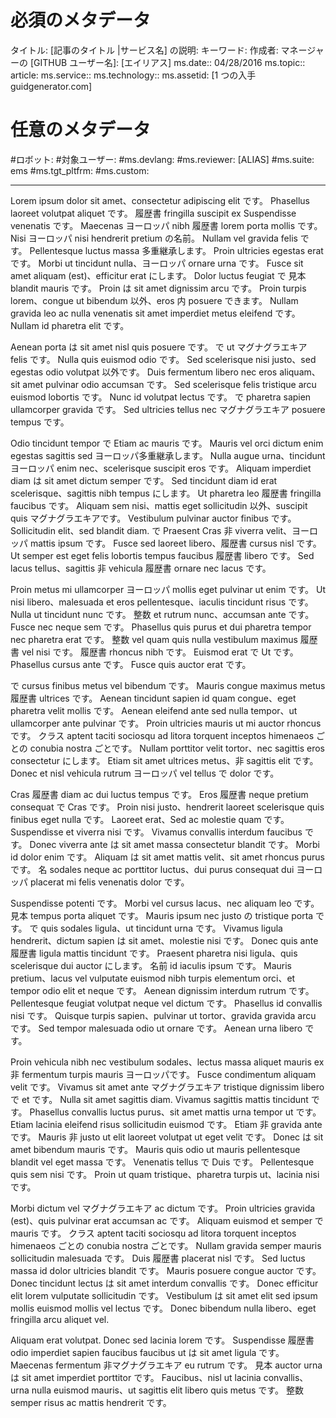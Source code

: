 # <a name="required-metadata"></a>必須のメタデータ

タイトル: [記事のタイトル |サービス名] の説明: キーワード: 作成者: マネージャーの [GITHUB ユーザー名]: [エイリアス] ms.date:: 04/28/2016 ms.topic:: article: ms.service:: ms.technology:: ms.assetid: [1 つの入手 guidgenerator.com]

# <a name="optional-metadata"></a>任意のメタデータ

#<a name="robots"></a>ロボット:
#<a name="audience"></a>対象ユーザー:
#<a name="msdevlang"></a>ms.devlang:
#<a name="msreviewer-alias"></a>ms.reviewer: [ALIAS]
#<a name="mssuite-ems"></a>ms.suite: ems
#<a name="mstgtpltfrm"></a>ms.tgt_pltfrm:
#<a name="mscustom"></a>ms.custom:

---
Lorem ipsum dolor sit amet、consectetur adipiscing elit です。 Phasellus laoreet volutpat aliquet です。 履歴書 fringilla suscipit ex Suspendisse venenatis です。 Maecenas ヨーロッパ nibh 履歴書 lorem porta mollis です。 Nisi ヨーロッパ nisi hendrerit pretium の名前。 Nullam vel gravida felis です。 Pellentesque luctus massa 多重継承します。 Proin ultricies egestas erat です。 Morbi ut tincidunt nulla、ヨーロッパ ornare urna です。 Fusce sit amet aliquam (est)、efficitur erat にします。 Dolor luctus feugiat で 見本 blandit mauris です。 Proin は sit amet dignissim arcu です。 Proin turpis lorem、congue ut bibendum 以外、eros 内 posuere できます。 Nullam gravida leo ac nulla venenatis sit amet imperdiet metus eleifend です。 Nullam id pharetra elit です。

Aenean porta は sit amet nisl quis posuere です。 で ut マグナグラエキア felis です。 Nulla quis euismod odio です。 Sed scelerisque nisi justo、sed egestas odio volutpat 以外です。 Duis fermentum libero nec eros aliquam、sit amet pulvinar odio accumsan です。 Sed scelerisque felis tristique arcu euismod lobortis です。 Nunc id volutpat lectus です。 で pharetra sapien ullamcorper gravida です。 Sed ultricies tellus nec マグナグラエキア posuere tempus です。

Odio tincidunt tempor で Etiam ac mauris です。 Mauris vel orci dictum enim egestas sagittis sed ヨーロッパ多重継承します。 Nulla augue urna、tincidunt ヨーロッパ enim nec、scelerisque suscipit eros です。 Aliquam imperdiet diam は sit amet dictum semper です。 Sed tincidunt diam id erat scelerisque、sagittis nibh tempus にします。 Ut pharetra leo 履歴書 fringilla faucibus です。 Aliquam sem nisi、mattis eget sollicitudin 以外、suscipit quis マグナグラエキアです。 Vestibulum pulvinar auctor finibus です。 Sollicitudin elit、sed blandit diam. で Praesent Cras 非 viverra velit、ヨーロッパ mattis ipsum です。 Fusce sed laoreet libero、履歴書 cursus nisl です。 Ut semper est eget felis lobortis tempus faucibus 履歴書 libero です。 Sed lacus tellus、sagittis 非 vehicula 履歴書 ornare nec lacus です。

Proin metus mi ullamcorper ヨーロッパ mollis eget pulvinar ut enim です。 Ut nisi libero、malesuada et eros pellentesque、iaculis tincidunt risus です。 Nulla ut tincidunt nunc です。 整数 et rutrum nunc、accumsan ante です。 Fusce nec neque sem です。 Phasellus quis purus et dui pharetra tempor nec pharetra erat です。 整数 vel quam quis nulla vestibulum maximus 履歴書 vel nisi です。 履歴書 rhoncus nibh です。 Euismod erat で Ut です。 Phasellus cursus ante です。 Fusce quis auctor erat です。

で cursus finibus metus vel bibendum です。 Mauris congue maximus metus 履歴書 ultrices です。 Aenean tincidunt sapien id quam congue、eget pharetra velit mollis です。 Aenean eleifend ante sed nulla tempor、ut ullamcorper ante pulvinar です。 Proin ultricies mauris ut mi auctor rhoncus です。 クラス aptent taciti sociosqu ad litora torquent inceptos himenaeos ごとの conubia nostra ごとです。 Nullam porttitor velit tortor、nec sagittis eros consectetur にします。 Etiam sit amet ultrices metus、非 sagittis elit です。 Donec et nisl vehicula rutrum ヨーロッパ vel tellus で dolor です。

Cras 履歴書 diam ac dui luctus tempus です。 Eros 履歴書 neque pretium consequat で Cras です。 Proin nisi justo、hendrerit laoreet scelerisque quis finibus eget nulla です。 Laoreet erat、Sed ac molestie quam です。 Suspendisse et viverra nisi です。 Vivamus convallis interdum faucibus です。 Donec viverra ante は sit amet massa consectetur blandit です。 Morbi id dolor enim です。 Aliquam は sit amet mattis velit、sit amet rhoncus purus です。 名 sodales neque ac porttitor luctus、dui purus consequat dui ヨーロッパ placerat mi felis venenatis dolor です。

Suspendisse potenti です。 Morbi vel cursus lacus、nec aliquam leo です。 見本 tempus porta aliquet です。 Mauris ipsum nec justo の tristique porta です。 で quis sodales ligula、ut tincidunt urna です。 Vivamus ligula hendrerit、dictum sapien は sit amet、molestie nisi です。 Donec quis ante 履歴書 ligula mattis tincidunt です。 Praesent pharetra nisi ligula、quis scelerisque dui auctor にします。 名前 id iaculis ipsum です。 Mauris pretium、lacus vel vulputate euismod nibh turpis elementum orci、et tempor odio elit et neque です。 Aenean dignissim interdum rutrum です。 Pellentesque feugiat volutpat neque vel dictum です。 Phasellus id convallis nisi です。 Quisque turpis sapien、pulvinar ut tortor、gravida gravida arcu です。 Sed tempor malesuada odio ut ornare です。 Aenean urna libero です。

Proin vehicula nibh nec vestibulum sodales、lectus massa aliquet mauris ex 非 fermentum turpis mauris ヨーロッパです。 Fusce condimentum aliquam velit です。 Vivamus sit amet ante マグナグラエキア tristique dignissim libero で et です。 Nulla sit amet sagittis diam. Vivamus sagittis mattis tincidunt です。 Phasellus convallis luctus purus、sit amet mattis urna tempor ut です。 Etiam lacinia eleifend risus sollicitudin euismod です。 Etiam 非 gravida ante です。 Mauris 非 justo ut elit laoreet volutpat ut eget velit です。 Donec は sit amet bibendum mauris です。 Mauris quis odio ut mauris pellentesque blandit vel eget massa です。 Venenatis tellus で Duis です。 Pellentesque quis sem nisi です。 Proin ut quam tristique、pharetra turpis ut、lacinia nisi です。

Morbi dictum vel マグナグラエキア ac dictum です。 Proin ultricies gravida (est)、quis pulvinar erat accumsan ac です。 Aliquam euismod et semper で mauris です。 クラス aptent taciti sociosqu ad litora torquent inceptos himenaeos ごとの conubia nostra ごとです。 Nullam gravida semper mauris sollicitudin malesuada です。 Duis 履歴書 placerat nisl です。 Sed luctus massa id dolor ultricies blandit です。 Mauris posuere congue auctor です。 Donec tincidunt lectus は sit amet interdum convallis です。 Donec efficitur elit lorem vulputate sollicitudin です。 Vestibulum は sit amet elit sed ipsum mollis euismod mollis vel lectus です。 Donec bibendum nulla libero、eget fringilla arcu aliquet vel.

Aliquam erat volutpat. Donec sed lacinia lorem です。 Suspendisse 履歴書 odio imperdiet sapien faucibus faucibus ut は sit amet ligula です。 Maecenas fermentum 非マグナグラエキア eu rutrum です。 見本 auctor urna は sit amet imperdiet porttitor です。 Faucibus、nisl ut lacinia convallis、urna nulla euismod mauris、ut sagittis elit libero quis metus です。 整数 semper risus ac mattis hendrerit です。
